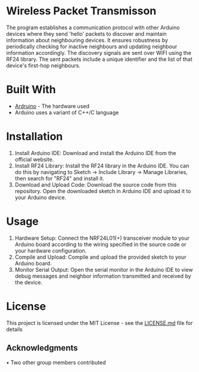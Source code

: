 # Wireless Packet Transmisson

The program establishes a communication protocol with other Arduino devices where they send 'hello' packets to discover and maintain information about neighbouring devices. It ensures robustness by periodically checking for inactive neighbours and updating neighbour information accordingly. The discovery signals are sent over WIFI using the RF24 library. The sent packets include a unique identifier and the list of that device's first-hop neighbours. 

# Built With
 
* [Ardruino](https://www.arduino.cc) - The hardware used
* Arduino uses a variant of C++/C language

# Installation
1. Install Arduino IDE: Download and install the Arduino IDE from the official website.
2. Install RF24 Library: Install the RF24 library in the Arduino IDE. You can do this by navigating to Sketch -> Include Library -> Manage Libraries, then search for "RF24" and install it.
3. Download and Upload Code: Download the source code from this repository. Open the downloaded sketch in Arduino IDE and upload it to your Arduino device.


# Usage
1. Hardware Setup: Connect the NRF24L01(+) transceiver module to your Arduino board according to the wiring specified in the source code or your hardware configuration.
2. Compile and Upload: Compile and upload the provided sketch to your Arduino board.
3. Monitor Serial Output: Open the serial monitor in the Arduino IDE to view debug messages and neighbor information transmitted and received by the device.

# License

This project is licensed under the MIT License - see the [LICENSE.md](LICENSE.md) file for details

## Acknowledgments

• Two other group members contributed
